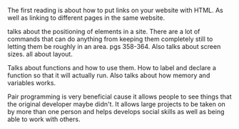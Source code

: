 The first reading is about how to put links on your website with HTML. As well as linking to different pages in the same website.

talks about the positioning of elements in a site. There are a lot of commands that can do anything from keeping them completely still to letting them be roughly in an area. pgs 358-364. Also talks about screen sizes. all about layout.

Talks about functions and how to use them. How to label and declare a function so that it will actually run. Also talks about how memory and variables works.

Pair programming is very beneficial cause it allows people to see things that the original developer maybe didn't. It allows large projects to be taken on by more than one person and helps develops social skills as well as being able to work with others.
